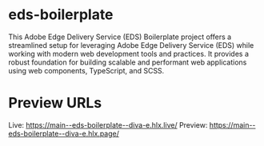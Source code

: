 # eds-boilerplate
This Adobe Edge Delivery Service (EDS) Boilerplate project offers a streamlined setup for leveraging Adobe Edge Delivery Service (EDS) while working with modern web development tools and practices. It provides a robust foundation for building scalable and performant web applications using web components, TypeScript, and SCSS.


# Preview URLs
Live: https://main--eds-boilerplate--diva-e.hlx.live/
Preview: https://main--eds-boilerplate--diva-e.hlx.page/
